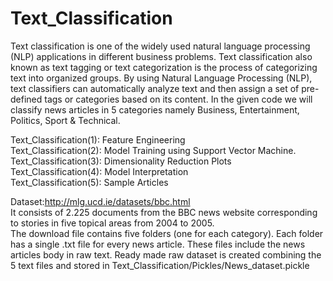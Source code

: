# Text_Classification

Text classification is one of the widely used natural language processing (NLP) applications in different business problems.
Text classification also known as text tagging or text categorization is the process of categorizing text into organized groups. By using Natural Language Processing (NLP), text classifiers can automatically analyze text and then assign a set of pre-defined tags or categories based on its content.
In the given code we will classify news articles in 5 categories namely Business, Entertainment, Politics, Sport & Technical.

Text_Classification(1): Feature Engineering\
Text_Classification(2): Model Training using Support Vector Machine.\
Text_Classification(3): Dimensionality Reduction Plots\
Text_Classification(4): Model Interpretation\
Text_Classification(5): Sample Articles

Dataset:http://mlg.ucd.ie/datasets/bbc.html \
It consists of 2.225 documents from the BBC news website corresponding to stories in five topical areas from 2004 to 2005.\
The download file contains five folders (one for each category). Each folder has a single .txt file for every news article. These files include the news articles body in raw text.
Ready made raw dataset is created combining the 5 text files and stored in Text_Classification/Pickles/News_dataset.pickle
